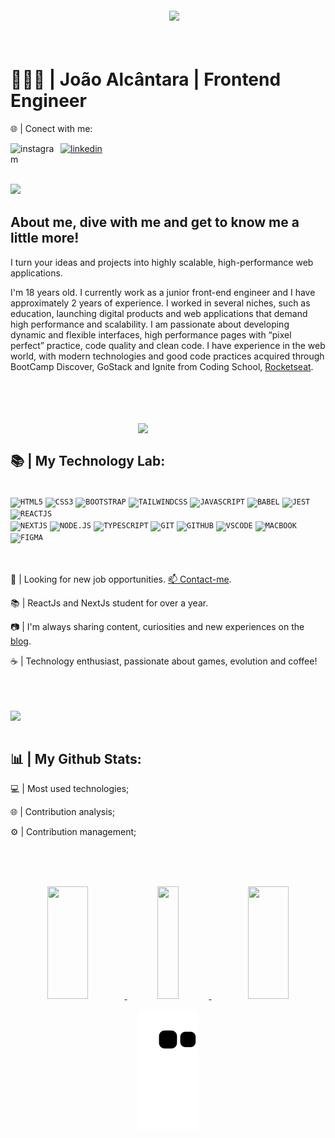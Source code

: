 <img align="right" width="250px" style="margin-top:-20px" src="https://i.ibb.co/47nyCGT/cat-02.png">

</br>
</br>

<div dsplay="inline-block">
  <h1 align="left">👨🏽‍💻 | João Alcântara | Frontend Engineer</h1>
  <p>🌐 | Conect with me:</p>
 <a href="https://www.instagram.com/joaoalcantara.dev/">
    <img align="left" width="80px" src="https://i.ibb.co/qkGSp1D/instagram.png" alt="instagram" style="vertical-align:top;">
  </a> 
  <a href="https://www.linkedin.com/in/joaoalcantaradev/">
    <img width="80px" src="https://i.ibb.co/RyZx12b/linkedin.png" alt="linkedin" style="vertical-align:top;">
  </a>
</div>

</br>
</br>
</br>
</br>

<img align="left" width="250px" style="margin-top:-20px" src="https://i.ibb.co/2c8NbDb/image-4.png">

## About me, dive with me and get to know me a little more!

I turn your ideas and projects into highly scalable, high-performance web applications.

I'm 18 years old. I currently work as a junior front-end engineer and I have approximately 2 years of experience. I worked in several niches, such as education, launching digital products and web applications that demand high performance and scalability. I am passionate about developing dynamic and flexible interfaces, high performance pages with “pixel perfect” practice, code quality and clean code. I have experience in the web world, with modern technologies and good code practices acquired through BootCamp Discover, GoStack and Ignite from Coding School, [Rocketseat](https://github.com/Rocketseat).

</br>
</br>
</br>
</br>


<img width="300px" align="right" src="https://i.ibb.co/XzT9XRz/garage.png">
</br>

## 📚 | My Technology Lab:

</br>
<code><img width="40px" src="https://cdn.jsdelivr.net/gh/devicons/devicon/icons/html5/html5-original.svg" title="HTML5"/></code>
<code><img width="40px" src="https://cdn.jsdelivr.net/gh/devicons/devicon/icons/css3/css3-original.svg" title="CSS3"/></code>
<code><img width="40px" src="https://cdn.jsdelivr.net/gh/devicons/devicon/icons/bootstrap/bootstrap-original.svg" title="BOOTSTRAP"/></code>
<code><img width="40px" src="https://cdn.jsdelivr.net/gh/devicons/devicon/icons/tailwindcss/tailwindcss-plain.svg" title="TAILWINDCSS"/></code>
<code><img width="40px" src="https://cdn.jsdelivr.net/gh/devicons/devicon/icons/javascript/javascript-original.svg" title="JAVASCRIPT"/></code>
<code><img width="40px" src="https://cdn.jsdelivr.net/gh/devicons/devicon/icons/babel/babel-original.svg" title="BABEL"/></code>
<code><img width="40px" src="https://cdn.jsdelivr.net/gh/devicons/devicon/icons/jest/jest-plain.svg" title="JEST"/></code>
<code><img width="40px" src="https://cdn.jsdelivr.net/gh/devicons/devicon/icons/react/react-original.svg" title="REACTJS"/></code>
</br>
<code><img width="40px" src="https://cdn.jsdelivr.net/gh/devicons/devicon/icons/nextjs/nextjs-original.svg" title="NEXTJS"/></code>
<code><img width="40px" src="https://cdn.jsdelivr.net/gh/devicons/devicon/icons/nodejs/nodejs-original.svg" title="NODE.JS"/></code>
<code><img width="40px" src="https://cdn.jsdelivr.net/gh/devicons/devicon/icons/typescript/typescript-original.svg" title="TYPESCRIPT"/></code>
<code><img width="40px" src="https://cdn.jsdelivr.net/gh/devicons/devicon/icons/git/git-original.svg" title="GIT"/></code>
<code><img width="40px" src="https://cdn.jsdelivr.net/gh/devicons/devicon/icons/github/github-original.svg" title="GITHUB"/></code>
<code><img width="40px" src="https://cdn.jsdelivr.net/gh/devicons/devicon/icons/visualstudio/visualstudio-plain.svg" title="VSCODE"/></code>
<code><img width="40px" src="https://cdn.jsdelivr.net/gh/devicons/devicon/icons/apple/apple-original.svg" title="MACBOOK"/></code>
<code><img width="40px" src="https://cdn.jsdelivr.net/gh/devicons/devicon/icons/figma/figma-original.svg" title="FIGMA"/></code>
</br>
</br>
</br>

<div display="inline-block">
 <p align="left">💼 | Looking for new job opportunities. <a href="https://www.linkedin.com/in/joaoalcantaradev/">📫 Contact-me</a>.</p>
 <p align="left">📚 | ReactJs and NextJs student for over a year.</p>
 <p align="left">📷 | I'm always sharing content, curiosities and new experiences on the <a href="https://dev.to/joaoalcdev">blog</a>.</p>
 <p align="left">☕ | Technology enthusiast, passionate about games, evolution and coffee!</p>
</div>

</br>
</br>
</br>


<img width="300px" align="left" src="https://i.ibb.co/yFv981Y/image-8-removebg-preview.png">
</br>
</br>

## 📊 | My Github Stats:

<div display="inline-block">
 <p align="left">💻 | Most used technologies;</p>
 <p align="left">🌐 | Contribution analysis;</p>
 <p align="left">⚙️ | Contribution management;</p>
</div>

</br>
</br>
</br>
  
<p align="center" display="flex" width="100%">
  <a href="https://github.com/joaoalcdev/" align="center">
    <img width="36%" height="180em" display="flex" src="https://github-readme-stats.vercel.app/api?username=joaoalcdev&show_icons=true&theme=algolia&include_all_commits=true&count_private=true" />
    <img width="26%" height="180em" display="flex" src="https://github-readme-stats.vercel.app/api/top-langs/?username=joaoalcdev&layout=compact&langs_count=7&theme=algolia"/>
    <img width="36%" height="180em" display="flex" src="https://github-readme-streak-stats.herokuapp.com/?user=joaoalcdev&theme=algolia&hide_border=false" />
  </a>
</p>


<a href="https://github.com/joaoalcdev/" align="center">
  <div width="100%">
    
  ![Snake animation](https://github.com/joaoalcdev/joaoalcdev/blob/output/github-contribution-grid-snake.svg)
    
<!--   ![João Alcântara ' Activity Graph](https://activity-graph.herokuapp.com/graph?username=joaoalcdev&custom_title=JoaoAlcantara%20Contribution%20Graph&theme=algolia&bg_color=040F2C&hide_border=false&line=1E7996&point=30FBAA) -->
    
  </div>
</a>

</br>
</br>
</br>
